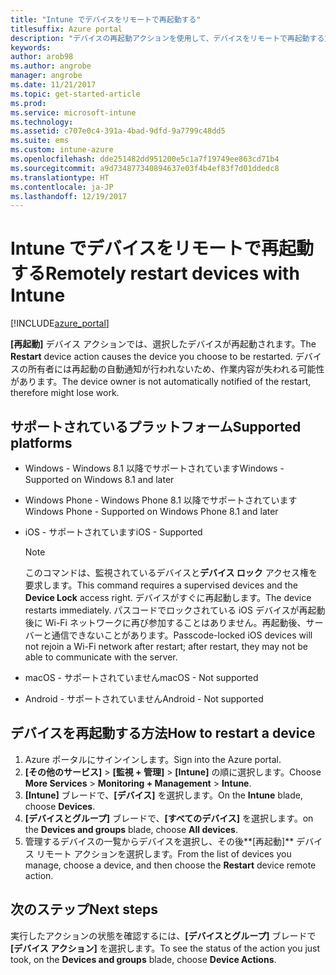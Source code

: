 ```yaml
---
title: "Intune でデバイスをリモートで再起動する"
titlesuffix: Azure portal
description: "デバイスの再起動アクションを使用して、デバイスをリモートで再起動する方法について説明します。\""
keywords: 
author: arob98
ms.author: angrobe
manager: angrobe
ms.date: 11/21/2017
ms.topic: get-started-article
ms.prod: 
ms.service: microsoft-intune
ms.technology: 
ms.assetid: c707e0c4-391a-4bad-9dfd-9a7799c48dd5
ms.suite: ems
ms.custom: intune-azure
ms.openlocfilehash: dde251482dd951200e5c1a7f19749ee863cd71b4
ms.sourcegitcommit: a9d734877340894637e03f4b4ef83f7d01ddedc8
ms.translationtype: HT
ms.contentlocale: ja-JP
ms.lasthandoff: 12/19/2017
---
```

# <a name="remotely-restart-devices-with-intune"></a><span data-ttu-id="25b01-103">Intune でデバイスをリモートで再起動する</span><span class="sxs-lookup"><span data-stu-id="25b01-103">Remotely restart devices with Intune</span></span>


[!INCLUDE[azure_portal](./includes/azure_portal.md)]

<span data-ttu-id="25b01-104">**[再起動]** デバイス アクションでは、選択したデバイスが再起動されます。</span><span class="sxs-lookup"><span data-stu-id="25b01-104">The **Restart** device action causes the device you choose to be restarted.</span></span> <span data-ttu-id="25b01-105">デバイスの所有者には再起動の自動通知が行われないため、作業内容が失われる可能性があります。</span><span class="sxs-lookup"><span data-stu-id="25b01-105">The device owner is not automatically notified of the restart, therefore might lose work.</span></span>

## <a name="supported-platforms"></a><span data-ttu-id="25b01-106">サポートされているプラットフォーム</span><span class="sxs-lookup"><span data-stu-id="25b01-106">Supported platforms</span></span>

- <span data-ttu-id="25b01-107">Windows - Windows 8.1 以降でサポートされています</span><span class="sxs-lookup"><span data-stu-id="25b01-107">Windows - Supported on Windows 8.1 and later</span></span>
- <span data-ttu-id="25b01-108">Windows Phone - Windows Phone 8.1 以降でサポートされています</span><span class="sxs-lookup"><span data-stu-id="25b01-108">Windows Phone - Supported on Windows Phone 8.1 and later</span></span>
- <span data-ttu-id="25b01-109">iOS - サポートされています</span><span class="sxs-lookup"><span data-stu-id="25b01-109">iOS - Supported</span></span>

    > [!Note]  
    > <span data-ttu-id="25b01-110">このコマンドは、監視されているデバイスと**デバイス ロック** アクセス権を要求します。</span><span class="sxs-lookup"><span data-stu-id="25b01-110">This command requires a supervised devices and the **Device Lock** access right.</span></span> <span data-ttu-id="25b01-111">デバイスがすぐに再起動します。</span><span class="sxs-lookup"><span data-stu-id="25b01-111">The device restarts immediately.</span></span> <span data-ttu-id="25b01-112">パスコードでロックされている iOS デバイスが再起動後に Wi-Fi ネットワークに再び参加することはありません。再起動後、サーバーと通信できないことがあります。</span><span class="sxs-lookup"><span data-stu-id="25b01-112">Passcode-locked iOS devices will not rejoin a Wi-Fi network after restart; after restart, they may not be able to communicate with the server.</span></span>
- <span data-ttu-id="25b01-113">macOS - サポートされていません</span><span class="sxs-lookup"><span data-stu-id="25b01-113">macOS - Not supported</span></span>
- <span data-ttu-id="25b01-114">Android - サポートされていません</span><span class="sxs-lookup"><span data-stu-id="25b01-114">Android - Not supported</span></span>

## <a name="how-to-restart-a-device"></a><span data-ttu-id="25b01-115">デバイスを再起動する方法</span><span class="sxs-lookup"><span data-stu-id="25b01-115">How to restart a device</span></span>

1. <span data-ttu-id="25b01-116">Azure ポータルにサインインします。</span><span class="sxs-lookup"><span data-stu-id="25b01-116">Sign into the Azure portal.</span></span>
2. <span data-ttu-id="25b01-117">**[その他のサービス]** > **[監視 + 管理]** > **[Intune]** の順に選択します。</span><span class="sxs-lookup"><span data-stu-id="25b01-117">Choose **More Services** > **Monitoring + Management** > **Intune**.</span></span>
3. <span data-ttu-id="25b01-118">**[Intune]** ブレードで、**[デバイス]** を選択します。</span><span class="sxs-lookup"><span data-stu-id="25b01-118">On the **Intune** blade, choose **Devices**.</span></span>
4. <span data-ttu-id="25b01-119">**[デバイスとグループ]** ブレードで、**[すべてのデバイス]** を選択します。</span><span class="sxs-lookup"><span data-stu-id="25b01-119">on the **Devices and groups** blade, choose **All devices**.</span></span>
5. <span data-ttu-id="25b01-120">管理するデバイスの一覧からデバイスを選択し、その後**[再起動]** デバイス リモート アクションを選択します。</span><span class="sxs-lookup"><span data-stu-id="25b01-120">From the list of devices you manage, choose a device, and then choose the **Restart** device remote action.</span></span>

## <a name="next-steps"></a><span data-ttu-id="25b01-121">次のステップ</span><span class="sxs-lookup"><span data-stu-id="25b01-121">Next steps</span></span>

<span data-ttu-id="25b01-122">実行したアクションの状態を確認するには、**[デバイスとグループ]** ブレードで **[デバイス アクション]** を選択します。</span><span class="sxs-lookup"><span data-stu-id="25b01-122">To see the status of the action you just took, on the **Devices and groups** blade, choose **Device Actions**.</span></span>
